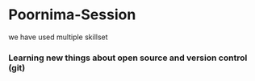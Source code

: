 # Poornima-Session



we have used multiple skillset 
### Learning new things about open source and version control (git)

